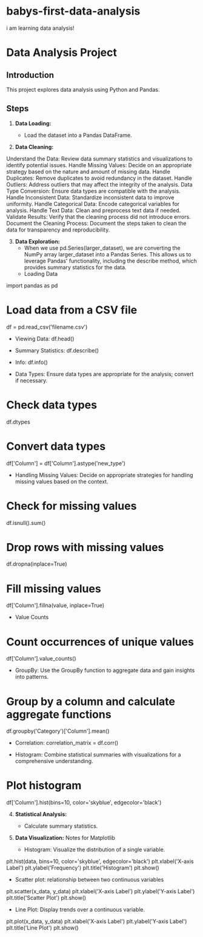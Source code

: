 # babys-first-data-analysis
i am learning data analysis! 

# Data Analysis Project

## Introduction
This project explores data analysis using Python and Pandas.

## Steps

1. **Data Loading:**
   - Load the dataset into a Pandas DataFrame.

2. **Data Cleaning:**

Understand the Data: Review data summary statistics and visualizations to identify potential issues.
Handle Missing Values: Decide on an appropriate strategy based on the nature and amount of missing data.
Handle Duplicates: Remove duplicates to avoid redundancy in the dataset.
Handle Outliers: Address outliers that may affect the integrity of the analysis.
Data Type Conversion: Ensure data types are compatible with the analysis.
Handle Inconsistent Data: Standardize inconsistent data to improve uniformity.
Handle Categorical Data: Encode categorical variables for analysis.
Handle Text Data: Clean and preprocess text data if needed.
Validate Results: Verify that the cleaning process did not introduce errors.
Document the Cleaning Process: Document the steps taken to clean the data for transparency and reproducibility.

3. **Data Exploration:**
   - When we use pd.Series(larger_dataset), we are converting the NumPy array larger_dataset into a Pandas Series. This allows us to leverage Pandas' functionality, including the describe method, which provides summary statistics for the data.
   - Loading Data
   
import pandas as pd

# Load data from a CSV file
df = pd.read_csv('filename.csv')
  
   - Viewing Data: df.head()
     
   - Summary Statistics: df.describe()

   - Info: df.info()

   - Data Types: Ensure data types are appropriate for the analysis; convert if necessary.
     
# Check data types
df.dtypes

# Convert data types
df['Column'] = df['Column'].astype('new_type')

   - Handling Missing Values: Decide on appropriate strategies for handling missing values based on the context.
     
# Check for missing values
df.isnull().sum()

# Drop rows with missing values
df.dropna(inplace=True)

# Fill missing values
df['Column'].fillna(value, inplace=True)

   - Value Counts
     
# Count occurrences of unique values
df['Column'].value_counts()

   - GroupBy: Use the GroupBy function to aggregate data and gain insights into patterns.

# Group by a column and calculate aggregate functions
df.groupby('Category')['Column'].mean()

   - Correlation: correlation_matrix = df.corr()

   - Histogram: Combine statistical summaries with visualizations for a comprehensive understanding.

# Plot histogram
df['Column'].hist(bins=10, color='skyblue', edgecolor='black')
     
4. **Statistical Analysis:**
   - Calculate summary statistics.

5. **Data Visualization:** Notes for Matplotlib
   - Histogram: Visualize the distribution of a single variable.

plt.hist(data, bins=10, color='skyblue', edgecolor='black')
plt.xlabel('X-axis Label')
plt.ylabel('Frequency')
plt.title('Histogram')
plt.show()

   - Scatter plot: relationship between two continuous variables
     
plt.scatter(x_data, y_data)
plt.xlabel('X-axis Label')
plt.ylabel('Y-axis Label')
plt.title('Scatter Plot')
plt.show()
   
   - Line Plot: Display trends over a continuous variable.

plt.plot(x_data, y_data)
plt.xlabel('X-axis Label')
plt.ylabel('Y-axis Label')
plt.title('Line Plot')
plt.show()

